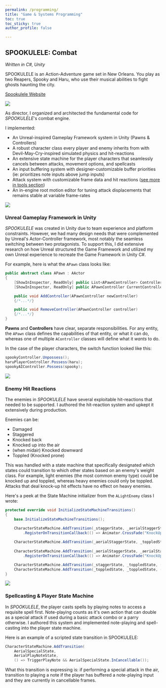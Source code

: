 ```yaml
---
permalink: /programming/
title: "Game & Systems Programming"
toc: true
toc_sticky: true
author_profile: false

---
```


## SPOOKULELE: Combat
*Written in C#, Unity*

SPOOKULELE is an Action-Adventure game set in New Orleans. You play as two Reapers, Spooky and Haru, who use their musical abilities to fight ghosts haunting the city.

<a href="https://www.spookulele.games/spookulele" class="btn btn--primary">Spookulele Website</a>

![](/assets/images/portfolio/spookulele-gameplay-3.gif)



As director, I organized and architected the fundamental code for *SPOOKULELE*'s combat engine.

I implemented:
- An Unreal-inspired Gameplay Framework system in Unity (Pawns & Controllers)
- A robust character class every player and enemy inherits from with Devil-May-Cry-inspired simulated physics and hit-reactions
- An extensive state machine for the player characters that seamlessly cancels between attacks, movement options, and spellcasts
- An input buffering system with designer-customizable buffer priorities (ie: prioritizes note inputs above jump inputs)
- Attack system with customizable frame data and hit reactions ([see more in tools section](/toolsdev/#spookulele-frame-data-editor--visualizer))
- An in-engine root motion editor for tuning attack displacements that remains stable at variable frame-rates

![](/assets/images/portfolio/spookulele-gameplay-2.gif)

### Unreal Gameplay Framework in Unity

*SPOOKULELE* was created in Unity due to team experience and platform constraints. However, we had many design needs that were complemented by Unreal's Actor-Controller framework, most notably the seamless switching between two protagonists. To support this, I did extensive research on how Unreal structured the Game Framework and utilized my own Unreal experience to recreate the Game Framework in Unity C#.

For example, here is what the `APawn` class looks like:

```cs
public abstract class APawn : AActor
{
    [ShowInInspector, ReadOnly] public List<APawnController> ControllerSuitors { get; private set; }
    [ShowInInspector, ReadOnly] public APawnController CurrentController => ControllerSuitors?.FirstOrDefault();

    public void AddController(APawnController newController)
    {/*...*/}

    public void RemoveController(APawnController controller)
    {/*...*/}
}
```

**Pawns** and **Controllers** have clear, separate responsibilities. For any entity, the `APawn` class defines the capabilities of that entity, or what it can do, whereas one of multiple `AController` classes will define what it *wants* to do.

In the case of the player characters, the switch function looked like this:

```cs
spookyController.Unpossess();
haruPlayerController.Possess(haru);
spookyAIController.Possess(spooky);
```

![](/assets/images/portfolio/spookulele-gameplay-1.gif)

### Enemy Hit Reactions

The enemies in *SPOOKULELE* have several exploitable hit-reactions that needed to be supported. I authored the hit-reaction system and upkept it extensively during production.

Enemies can be:
- Damaged
- Staggered
- Knocked back
- Knocked up into the air
- (when midair) Knocked downward
- Toppled (Knocked prone)

This was handled with a state machine that specifically designated which states could transition to which other states based on an enemy's weight class. For example, light enemies (the most common enemy type) could be knocked up and toppled, whereas heavy enemies could only be toppled. Attacks that deal knock-up hit effects have no effect on heavy enemies.

Here's a peek at the State Machine initializer from the `ALightEnemy` class I wrote:
```cs
protected override void InitializeStateMachineTransitions()
{
    base.InitializeStateMachineTransitions();

    CharacterStateMachine.AddTransition(_staggerState, _aerialStaggerState, () => _staggerVelocity.y > 0f)
        .RegisterOnTransitionCallback(() => Animator.CrossFade("KnockUp", .02f, 0, 0));
    
    CharacterStateMachine.AddTransition(_aerialStaggerState, _toppledState, () => (_staggerVelocity.y < -1f && IsGrounded));
    
    CharacterStateMachine.AddTransition(_aerialStaggerState, _aerialStaggerState, () => _staggerTriggered)
        .RegisterOnTransitionCallback(() => Animator.CrossFade("KnockUp", .02f, 0, 0.15f));

    CharacterStateMachine.AddTransition(_staggerState, _toppledState, () => IsGrounded && _staggerVelocity.y < 0f, 1);
    CharacterStateMachine.AddTransition(_toppledState, _toppledState, () => _staggerTriggered);
}
```


![](/assets/images/portfolio/spookulele-vfx-1.gif)

### Spellcasting & Player State Machine

In *SPOOKULELE*, the player casts spells by playing notes to access a requisite spell first. Note-playing counts as it's own action that can double as a special attack if used during a basic attack combo or a parry otherwise. I authored this system and implemented note-playing and spell-casting into the player state machine.

Here is an example of a scripted state transition in SPOOKULELE:
```cs
CharacterStateMachine.AddTransition(
    AerialSpecialState, 
    AerialPlayNoteState,
    () => TriggerPlayNote && AerialSpecialState.InCancellable());
```

What this transition is expressing is: if performing a special attack in the air, transition to playing a note if the player has buffered a note-playing input and they are currently in cancellable frames.